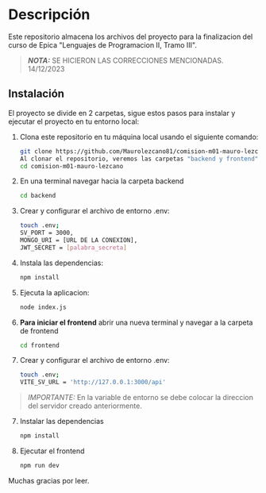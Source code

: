# Descripción

Este repositorio almacena los archivos del proyecto para la finalizacion del curso de Epica "Lenguajes de Programacion II, Tramo III".

> **_NOTA:_**  SE HICIERON LAS CORRECCIONES MENCIONADAS. 14/12/2023

## Instalación

El proyecto se divide en 2 carpetas, sigue estos pasos para instalar y ejecutar el proyecto en tu entorno local:


1. Clona este repositorio en tu máquina local usando el siguiente comando:
   ```bash
   git clone https://github.com/Maurolezcano81/comision-m01-mauro-lezcano
   Al clonar el repositorio, veremos las carpetas "backend y frontend":
   cd comision-m01-mauro-lezcano
2. En una terminal navegar hacia la carpeta backend
    ```bash 
    cd backend
3. Crear y configurar el archivo de entorno .env:
    ```bash 
    touch .env;
    SV_PORT = 3000,
    MONGO_URI = [URL DE LA CONEXION],
    JWT_SECRET = [palabra_secreta]
4. Instala las dependencias:
    ```bash
    npm install
5. Ejecuta la aplicacion:
    ```bash
    node index.js
6. **Para iniciar el frontend** abrir una nueva terminal y navegar a la carpeta de frontend
    ```bash
    cd frontend
8. Crear y configurar el archivo de entorno .env:
    ```bash 
    touch .env;
    VITE_SV_URL = 'http://127.0.0.1:3000/api'

> _IMPORTANTE:_  En la variable de entorno se debe colocar la direccion del servidor creado anteriormente.
7. Instalar las dependencias
    ```bash
    npm install
8. Ejecutar el frontend
    ```bash
    npm run dev

Muchas gracias por leer.